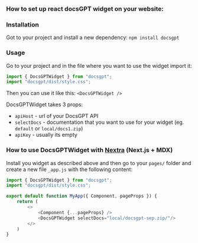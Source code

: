 ### How to set up react docsGPT widget on your website:

### Installation
Got to your project and install a new dependency: `npm install docsgpt`

### Usage
Go to your project and in the file where you want to use the widget import it: 
```js
import { DocsGPTWidget } from "docsgpt";
import "docsgpt/dist/style.css";
```


Then you can use it like this: `<DocsGPTWidget />`

DocsGPTWidget takes 3 props:
- `apiHost` - url of your DocsGPT API
- `selectDocs` - documentation that you want to use for your widget (eg. `default` or `local/docs1.zip`)
- `apiKey` - usually its empty

### How to use DocsGPTWidget with [Nextra](https://nextra.site/) (Next.js + MDX)
Install you widget as described above and then go to your `pages/` folder and create a new file `_app.js` with the following content:
```js
import { DocsGPTWidget } from "docsgpt";
import "docsgpt/dist/style.css";

export default function MyApp({ Component, pageProps }) {
    return (
        <>
            <Component {...pageProps} />
            <DocsGPTWidget selectDocs="local/docsgpt-sep.zip/"/>
        </>
    )
}
```



